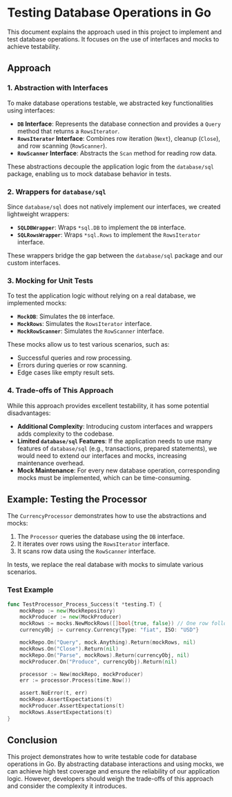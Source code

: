 # Testing Database Operations in Go

This document explains the approach used in this project to implement and test database operations. It focuses on the use of interfaces and mocks to achieve testability.

## Approach

### 1. Abstraction with Interfaces

To make database operations testable, we abstracted key functionalities using interfaces:

- **`DB` Interface**: Represents the database connection and provides a `Query` method that returns a `RowsIterator`.
- **`RowsIterator` Interface**: Combines row iteration (`Next`), cleanup (`Close`), and row scanning (`RowScanner`).
- **`RowScanner` Interface**: Abstracts the `Scan` method for reading row data.

These abstractions decouple the application logic from the `database/sql` package, enabling us to mock database behavior in tests.

### 2. Wrappers for `database/sql`

Since `database/sql` does not natively implement our interfaces, we created lightweight wrappers:

- **`SQLDBWrapper`**: Wraps `*sql.DB` to implement the `DB` interface.
- **`SQLRowsWrapper`**: Wraps `*sql.Rows` to implement the `RowsIterator` interface.

These wrappers bridge the gap between the `database/sql` package and our custom interfaces.

### 3. Mocking for Unit Tests

To test the application logic without relying on a real database, we implemented mocks:

- **`MockDB`**: Simulates the `DB` interface.
- **`MockRows`**: Simulates the `RowsIterator` interface.
- **`MockRowScanner`**: Simulates the `RowScanner` interface.

These mocks allow us to test various scenarios, such as:

- Successful queries and row processing.
- Errors during queries or row scanning.
- Edge cases like empty result sets.

### 4. Trade-offs of This Approach

While this approach provides excellent testability, it has some potential disadvantages:

- **Additional Complexity**: Introducing custom interfaces and wrappers adds complexity to the codebase.
- **Limited `database/sql` Features**: If the application needs to use many features of `database/sql` (e.g., transactions, prepared statements), we would need to extend our interfaces and mocks, increasing maintenance overhead.
- **Mock Maintenance**: For every new database operation, corresponding mocks must be implemented, which can be time-consuming.

## Example: Testing the Processor

The `CurrencyProcessor` demonstrates how to use the abstractions and mocks:

1. The `Processor` queries the database using the `DB` interface.
2. It iterates over rows using the `RowsIterator` interface.
3. It scans row data using the `RowScanner` interface.

In tests, we replace the real database with mocks to simulate various scenarios.

### Test Example

```go
func TestProcessor_Process_Success(t *testing.T) {
	mockRepo := new(MockRepository)
	mockProducer := new(MockProducer)
	mockRows := mocks.NewMockRows([]bool{true, false}) // One row followed by end
	currencyObj := currency.Currency{Type: "fiat", ISO: "USD"}

	mockRepo.On("Query", mock.Anything).Return(mockRows, nil)
	mockRows.On("Close").Return(nil)
	mockRepo.On("Parse", mockRows).Return(currencyObj, nil)
	mockProducer.On("Produce", currencyObj).Return(nil)

	processor := New(mockRepo, mockProducer)
	err := processor.Process(time.Now())

	assert.NoError(t, err)
	mockRepo.AssertExpectations(t)
	mockProducer.AssertExpectations(t)
	mockRows.AssertExpectations(t)
}
```

## Conclusion

This project demonstrates how to write testable code for database operations in Go. By abstracting database interactions and using mocks, we can achieve high test coverage and ensure the reliability of our application logic. However, developers should weigh the trade-offs of this approach and consider the complexity it introduces.
